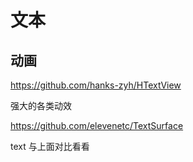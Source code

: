 # 文本

## 动画

https://github.com/hanks-zyh/HTextView

强大的各类动效

https://github.com/elevenetc/TextSurface

text 与上面对比看看
